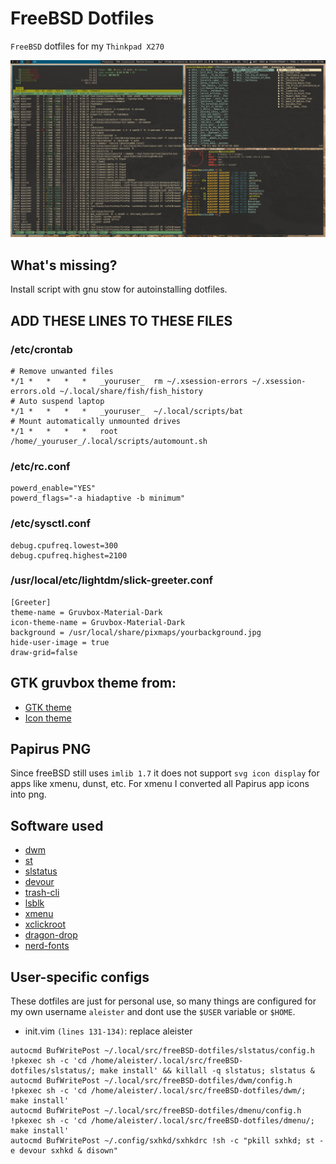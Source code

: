 # FreeBSD Dotfiles

`FreeBSD` dotfiles for my `Thinkpad X270`

![image](https://raw.githubusercontent.com/aleister888/freeBSD-dotfiles/master/2022_12_07-18_06_22.jpg)

## What's missing?

Install script with gnu stow for autoinstalling dotfiles.

## ADD THESE LINES TO THESE FILES

### /etc/crontab

```
# Remove unwanted files
*/1	*	*	*	*	_youruser_	rm ~/.xsession-errors ~/.xsession-errors.old ~/.local/share/fish/fish_history
# Auto suspend laptop
*/1	*	*	*	*	_youruser_	~/.local/scripts/bat
# Mount automatically unmounted drives
*/1	*	*	*	*	root		/home/_youruser_/.local/scripts/automount.sh
```

### /etc/rc.conf

```
powerd_enable="YES"
powerd_flags="-a hiadaptive -b minimum"
```

### /etc/sysctl.conf

```
debug.cpufreq.lowest=300
debug.cpufreq.highest=2100
```

### /usr/local/etc/lightdm/slick-greeter.conf

```
[Greeter]
theme-name = Gruvbox-Material-Dark
icon-theme-name = Gruvbox-Material-Dark
background = /usr/local/share/pixmaps/yourbackground.jpg
hide-user-image = true
draw-grid=false
```

## GTK gruvbox theme from:

- [GTK theme](https://github.com/jmattheis/gruvbox-dark-icons-gtk)
- [Icon theme](https://github.com/jmattheis/gruvbox-dark-gtk)

## Papirus PNG

Since freeBSD still uses `imlib 1.7` it does not support `svg icon display`
for apps like xmenu, dunst, etc. For xmenu I converted all Papirus app icons
into png.

## Software used

- [dwm](https://dwm.suckless.org/)
- [st](https://st.suckless.org/)
- [slstatus](https://tools.suckless.org/slstatus/)
- [devour](https://github.com/salman-abedin/devour.git)
- [trash-cli](https://github.com/andreafrancia/trash-cli.git)
- [lsblk](https://www.freshports.org/sysutils/lsblk/)
- [xmenu](https://github.com/phillbush/xmenu)
- [xclickroot](https://github.com/phillbush/xclickroot)
- [dragon-drop](https://github.com/mwh/dragon)
- [nerd-fonts](https://github.com/ryanoasis/nerd-fonts)

## User-specific configs

These dotfiles are just for personal use, so many things are configured for
my own username `aleister` and dont use the `$USER` variable or `$HOME`.

- init.vim `(lines 131-134)`: replace aleister

```
autocmd BufWritePost ~/.local/src/freeBSD-dotfiles/slstatus/config.h !pkexec sh -c 'cd /home/aleister/.local/src/freeBSD-dotfiles/slstatus/; make install' && killall -q slstatus; slstatus &
autocmd BufWritePost ~/.local/src/freeBSD-dotfiles/dwm/config.h !pkexec sh -c 'cd /home/aleister/.local/src/freeBSD-dotfiles/dwm/; make install'
autocmd BufWritePost ~/.local/src/freeBSD-dotfiles/dmenu/config.h !pkexec sh -c 'cd /home/aleister/.local/src/freeBSD-dotfiles/dmenu/; make install'
autocmd BufWritePost ~/.config/sxhkd/sxhkdrc !sh -c "pkill sxhkd; st -e devour sxhkd & disown"
```
